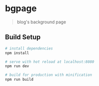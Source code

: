 # bgpage

> blog's background page

## Build Setup

``` bash
# install dependencies
npm install

# serve with hot reload at localhost:8080
npm run dev

# build for production with minification
npm run build
```
